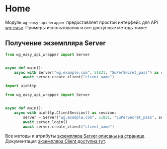 # Home

Модуль `wg-easy-api-wrapper` предоставляет простой интерфейс для API [wg-easy](https://github.com/wg-easy/wg-easy). Примеры использования и все доступные методы ниже:

## Получение экземпляра Server
<tabs>
<tab title="С помощью with">

```Python
from wg_easy_api_wrapper import Server


async def main():
    async with Server("wg.example.com", 51821, "SuPerSecret_pass") as server:
        await server.create_client("client_name")

```
</tab>

<tab title="Без помощи with">

```Python
import aiohttp

from wg_easy_api_wrapper import Server


async def main():
    async with aiohttp.ClientSession() as session:
        server = Server("wg.example.com", 51821, "SuPerSecret_pass", session)
        await server.login()
        await server.create_client("client_name")

```
</tab>
</tabs>

Все методы и атрибуты [экземпляра Server описаны на странице](Server.md). Документация [экземпляра Client доступна тут](Client.md).
